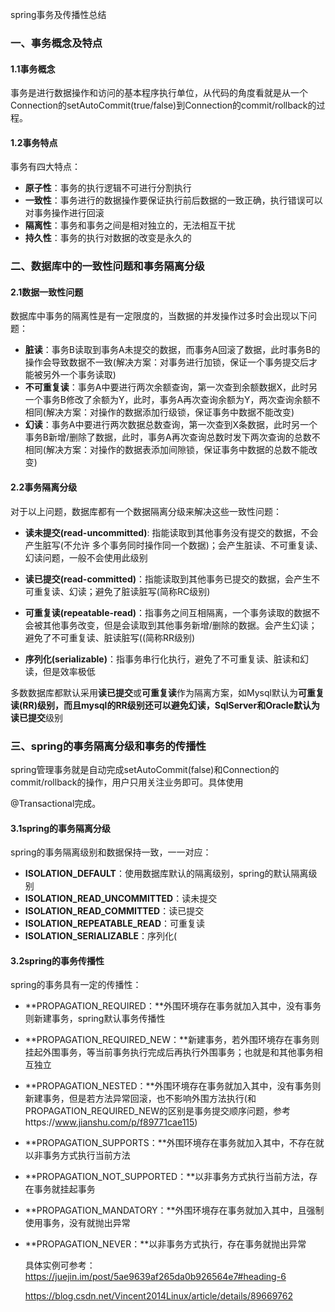 spring事务及传播性总结

### 一、事务概念及特点

#### 1.1事务概念

事务是进行数据操作和访问的基本程序执行单位，从代码的角度看就是从一个Connection的setAutoCommit(true/false)到Connection的commit/rollback的过程。

#### 1.2事务特点

事务有四大特点：

- **原子性**：事务的执行逻辑不可进行分割执行
- **一致性**：事务进行的数据操作要保证执行前后数据的一致正确，执行错误可以对事务操作进行回滚
- **隔离性**：事务和事务之间是相对独立的，无法相互干扰
- **持久性**：事务的执行对数据的改变是永久的



### 二、数据库中的一致性问题和事务隔离分级

#### 2.1数据一致性问题

数据库中事务的隔离性是有一定限度的，当数据的并发操作过多时会出现以下问题：

- **脏读**：事务B读取到事务A未提交的数据，而事务A回滚了数据，此时事务B的操作会导致数据不一致(解决方案：对事务进行加锁，保证一个事务提交后才能被另外一个事务读取)
- **不可重复读**：事务A中要进行两次余额查询，第一次查到余额数据X，此时另一个事务B修改了余额为Y，此时，事务A再次查询余额为Y，两次查询余额不相同(解决方案：对操作的数据添加行级锁，保证事务中数据不能改变)
- **幻读**：事务A中要进行两次数据总数查询，第一次查到X条数据，此时另一个事务B新增/删除了数据，此时，事务A再次查询总数时发下两次查询的总数不相同(解决方案：对操作的数据表添加间隙锁，保证事务中数据的总数不能改变)

#### 2.2事务隔离分级

对于以上问题，数据库都有一个数据隔离分级来解决这些一致性问题：

- **读未提交(read-uncommitted)**: 指能读取到其他事务没有提交的数据，不会产生脏写(不允许 多个事务同时操作同一个数据)；会产生脏读、不可重复读、幻读问题，一般不会使用此级别

- **读已提交(read-committed)**：指能读取到其他事务已提交的数据，会产生不可重复读、幻读；避免了脏读脏写(简称RC级别)

- **可重复读(repeatable-read)**：指事务之间互相隔离，一个事务读取的数据不会被其他事务改变，但是会读取到其他事务新增/删除的数据。会产生幻读；避免了不可重复读、脏读脏写((简称RR级别)

- **序列化(serializable)**：指事务串行化执行，避免了不可重复读、脏读和幻读，但是效率极低

多数数据库都默认采用**读已提交**或**可重复读**作为隔离方案，如Mysql默认为**可重复读(RR)**级别，而且mysql的RR级别还可以避免幻读，SqlServer和Oracle默认为**读已提交**级别

### 三、spring的事务隔离分级和事务的传播性

spring管理事务就是自动完成setAutoCommit(false)和Connection的commit/rollback的操作，用户只用关注业务即可。具体使用

@Transactional完成。

#### 3.1spring的事务隔离分级

spring的事务隔离级别和数据保持一致，一一对应：

- **ISOLATION_DEFAULT**：使用数据库默认的隔离级别，spring的默认隔离级别
- **ISOLATION_READ_UNCOMMITTED**：读未提交
- **ISOLATION_READ_COMMITTED**：读已提交
- **ISOLATION_REPEATABLE_READ**：可重复读
- **ISOLATION_SERIALIZABLE**：序列化(

#### 3.2spring的事务传播性

spring的事务具有一定的传播性：

- **PROPAGATION_REQUIRED：**外围环境存在事务就加入其中，没有事务则新建事务，spring默认事务传播性

- **PROPAGATION_REQUIRED_NEW：**新建事务，若外围环境存在事务则挂起外围事务，等当前事务执行完成后再执行外围事务；也就是和其他事务相互独立

- **PROPAGATION_NESTED：**外围环境存在事务就加入其中，没有事务则新建事务，但是若方法异常回滚，也不影响外围方法执行(和PROPAGATION_REQUIRED_NEW的区别是事务提交顺序问题，参考https://www.jianshu.com/p/f89771cae115)

- **PROPAGATION_SUPPORTS：**外围环境存在事务就加入其中，不存在就以非事务方式执行当前方法

- **PROPAGATION_NOT_SUPPORTED：**以非事务方式执行当前方法，存在事务就挂起事务

- **PROPAGATION_MANDATORY：**外围环境存在事务就加入其中，且强制使用事务，没有就抛出异常

- **PROPAGATION_NEVER：**以非事务方式执行，存在事务就抛出异常

  具体实例可参考：https://juejin.im/post/5ae9639af265da0b926564e7#heading-6
  
  https://blog.csdn.net/Vincent2014Linux/article/details/89669762
  
  